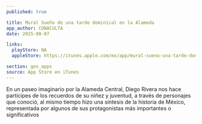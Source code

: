 ```yaml
---
published: true

title: Mural Sueño de una tarde dominical en la Alameda 
app_author: CONACULTA
date: 2015-08-07

links:
  playStore: NA
  appleStore: https://itunes.apple.com/mx/app/mural-sueno-una-tarde-dominical/id571956604?mt=8

section: gov_apps
source: App Store en iTunes
---
```

En un paseo imaginario por la Alameda Central, Diego Rivera nos hace partícipes de los recuerdos de su niñez y juventud, a través de personajes que conoció, al mismo tiempo hizo una síntesis de la historia de México, representada por algunos de sus protagonistas más importantes o significativos
